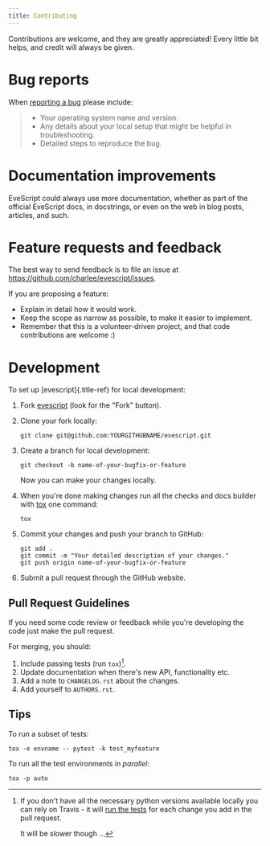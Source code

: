 ```yaml
---
title: Contributing
---
```


Contributions are welcome, and they are greatly appreciated! Every
little bit helps, and credit will always be given.

# Bug reports

When [reporting a bug](https://github.com/charlee/evescript/issues)
please include:

> -   Your operating system name and version.
> -   Any details about your local setup that might be helpful in
>     troubleshooting.
> -   Detailed steps to reproduce the bug.

# Documentation improvements

EveScript could always use more documentation, whether as part of the
official EveScript docs, in docstrings, or even on the web in blog
posts, articles, and such.

# Feature requests and feedback

The best way to send feedback is to file an issue at
<https://github.com/charlee/evescript/issues>.

If you are proposing a feature:

-   Explain in detail how it would work.
-   Keep the scope as narrow as possible, to make it easier to
    implement.
-   Remember that this is a volunteer-driven project, and that code
    contributions are welcome :)

# Development

To set up [evescript]{.title-ref} for local development:

1.  Fork [evescript](https://github.com/charlee/evescript) (look for the
    \"Fork\" button).

2.  Clone your fork locally:

        git clone git@github.com:YOURGITHUBNAME/evescript.git

3.  Create a branch for local development:

        git checkout -b name-of-your-bugfix-or-feature

    Now you can make your changes locally.

4.  When you\'re done making changes run all the checks and docs builder
    with [tox](https://tox.readthedocs.io/en/latest/install.html) one
    command:

        tox

5.  Commit your changes and push your branch to GitHub:

        git add .
        git commit -m "Your detailed description of your changes."
        git push origin name-of-your-bugfix-or-feature

6.  Submit a pull request through the GitHub website.

## Pull Request Guidelines

If you need some code review or feedback while you\'re developing the
code just make the pull request.

For merging, you should:

1.  Include passing tests (run `tox`)[^1].
2.  Update documentation when there\'s new API, functionality etc.
3.  Add a note to `CHANGELOG.rst` about the changes.
4.  Add yourself to `AUTHORS.rst`.

## Tips

To run a subset of tests:

    tox -e envname -- pytest -k test_myfeature

To run all the test environments in *parallel*:

    tox -p auto

[^1]: If you don\'t have all the necessary python versions available
    locally you can rely on Travis - it will [run the
    tests](https://travis-ci.com/github/charlee/evescript/pull_requests)
    for each change you add in the pull request.

    It will be slower though \...

